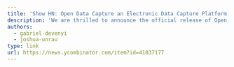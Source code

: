 ```yaml
---
title: 'Show HN: Open Data Capture an Electronic Data Capture Platform for Data Collection'
description: 'We are thrilled to announce the official release of Open Data Capture, as announced on Hacker News.'
authors:
  - gabriel-devenyi
  - joshua-unrau
type: link
url: https://news.ycombinator.com/item?id=41037177
---
```

